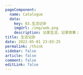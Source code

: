 ```yaml
---
pageComponent: 
  name: Catalogue
  data: 
    key: 03.生活记杂
    imgUrl: /img/web.png
    description: 记录生活，记录琐事；
title: 生活记杂
date: 2022-05-01 23:03:25
permalink: /think
sidebar: false
article: false
comment: false
editLink: false
---
```

